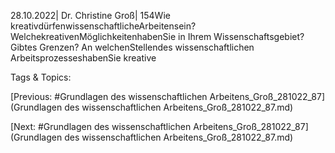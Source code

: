 28.10.2022| Dr. Christine Groß| 154Wie kreativdürfenwissenschaftlicheArbeitensein?
WelchekreativenMöglichkeitenhabenSie in Ihrem
Wissenschaftsgebiet? Gibtes Grenzen?
An welchenStellendes wissenschaftlichen
ArbeitsprozesseshabenSie kreative

   Tags & Topics:
   

[Previous: #Grundlagen des wissenschaftlichen Arbeitens_Groß_281022_87](Grundlagen des wissenschaftlichen Arbeitens_Groß_281022_87.md)

[Next: #Grundlagen des wissenschaftlichen Arbeitens_Groß_281022_87](Grundlagen des wissenschaftlichen Arbeitens_Groß_281022_87.md)